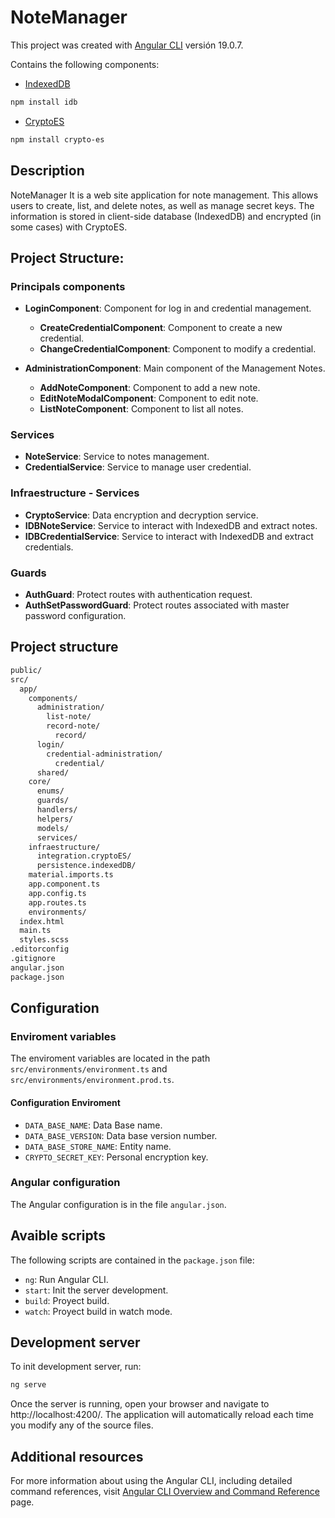 # NoteManager

This project was created with [Angular CLI](https://github.com/angular/angular-cli) versión 19.0.7.

Contains the following components:

- [IndexedDB](https://developer.mozilla.org/en-US/docs/Web/API/IndexedDB_API)
```bash
npm install idb
```

- [CryptoES](https://www.npmjs.com/package/crypto-es)
```bash
npm install crypto-es        
```

## Description

NoteManager It is a web site application for note management. This allows users to create, list, and delete notes, as well as manage secret keys.
The information is stored in client-side database (IndexedDB) and encrypted (in some cases) with CryptoES.

## Project Structure:

### Principals components

- **LoginComponent**: Component for log in and credential management.
  - **CreateCredentialComponent**: Component to create a new credential.
  - **ChangeCredentialComponent**: Component to modify a credential.

- **AdministrationComponent**: Main component of the Management Notes.
  - **AddNoteComponent**: Component to add a new note.
  - **EditNoteModalComponent**: Component to edit note.
  - **ListNoteComponent**: Component to list all notes.

### Services

- **NoteService**: Service to notes management.
- **CredentialService**: Service to manage user credential.

### Infraestructure - Services

- **CryptoService**: Data encryption and decryption service.
- **IDBNoteService**: Service to interact with IndexedDB and extract notes.
- **IDBCredentialService**: Service to interact with IndexedDB and extract credentials.

### Guards

- **AuthGuard**: Protect routes with authentication request.
- **AuthSetPasswordGuard**: Protect routes associated with master password configuration.

## Project structure

```markdown
public/
src/
  app/
    components/
      administration/
        list-note/
        record-note/
          record/
      login/
        credential-administration/
          credential/
      shared/
    core/
      enums/
      guards/
      handlers/
      helpers/
      models/
      services/
    infraestructure/
      integration.cryptoES/
      persistence.indexedDB/
    material.imports.ts
    app.component.ts
    app.config.ts
    app.routes.ts
    environments/
  index.html
  main.ts
  styles.scss
.editorconfig
.gitignore
angular.json
package.json
```

## Configuration

### Enviroment variables

The enviroment variables are located in the path `src/environments/environment.ts` and `src/environments/environment.prod.ts`.

#### Configuration Enviroment

- `DATA_BASE_NAME`: Data Base name.
- `DATA_BASE_VERSION`: Data base version number.
- `DATA_BASE_STORE_NAME`: Entity name.
- `CRYPTO_SECRET_KEY`: Personal encryption key.

### Angular configuration

The Angular configuration is in the file `angular.json`.

## Avaible scripts

The following scripts are contained in the `package.json` file:

- `ng`: Run Angular CLI.
- `start`: Init the server development.
- `build`: Proyect build.
- `watch`: Proyect build in watch mode.

## Development server

To init development server, run:
```bash
ng serve
```
Once the server is running, open your browser and navigate to http://localhost:4200/. The application will automatically reload each time you modify any of the source files.

## 

## Additional resources


For more information about using the Angular CLI, including detailed command references, visit [Angular CLI Overview and Command Reference](https://angular.dev/tools/cli) page.
